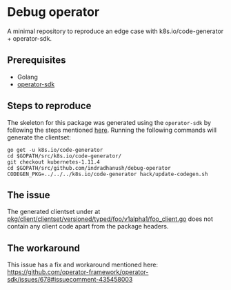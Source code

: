 # Debug operator

A minimal repository to reproduce an edge case with k8s.io/code-generator + operator-sdk.

## Prerequisites

- Golang
- [operator-sdk](https://github.com/operator-framework/operator-sdk)

## Steps to reproduce

The skeleton for this package was generated using the `operator-sdk` by following the steps mentioned [here](https://github.com/operator-framework/operator-sdk/blob/master/doc/user-guide.md). Running the following commands will generate the clientset:

```
go get -u k8s.io/code-generator
cd $GOPATH/src/k8s.io/code-generator/
git checkout kubernetes-1.11.4
cd $GOPATH/src/github.com/indradhanush/debug-operator
CODEGEN_PKG=../../../k8s.io/code-generator hack/update-codegen.sh
```

## The issue

The generated clientset under at [pkg/client/clientset/versioned/typed/foo/v1alpha1/foo_client.go](pkg/client/clientset/versioned/typed/foo/v1alpha1/foo_client.go) does not contain any client code apart from the package headers.

## The workaround

This issue  has a fix and workaround mentioned here: https://github.com/operator-framework/operator-sdk/issues/678#issuecomment-435458003
